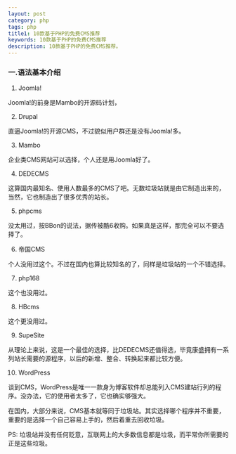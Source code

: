 ```yaml
---
layout: post
category: php
tags: php 
title1: 10款基于PHP的免费CMS推荐
keywords: 10款基于PHP的免费CMS推荐
description: 10款基于PHP的免费CMS推荐。
---
```


### 一.语法基本介绍

1. Joomla!

Joomla!的前身是Mambo的开源码计划，

2. Drupal

直逼Joomla!的开源CMS，不过貌似用户群还是没有Joomla!多。

3. Mambo

企业类CMS网站可以选择，个人还是用Joomla好了。

4. DEDECMS

这算国内最知名、使用人数最多的CMS了吧。无数垃圾站就是由它制造出来的，当然，它也制造出了很多优秀的站长。

5. phpcms

没太用过，按BBon的说法，据传被酷6收购。如果真是这样，那完全可以不要选择了。

6. 帝国CMS

个人没用过这个。不过在国内也算比较知名的了，同样是垃圾站的一个不错选择。

7. php168

这个也没用过。

8. HBcms

这个更没用过。

9. SupeSite

从理论上来说，这是一个最佳的选择，比DEDECMS还值得选，毕竟康盛拥有一系列站长需要的源程序，以后的新增、整合、转换起来都比较方便。

10. WordPress

谈到CMS，WordPress是唯一一款身为博客软件却总能列入CMS建站行列的程序。没办法，它的使用者太多了，它也确实够强大。

在国内，大部分来说，CMS基本就等同于垃圾站。其实选择哪个程序并不重要，重要的是选择一个自己容易上手的，然后着重去回收垃圾。

PS:  垃圾站并没有任何贬意，互联网上的大多数信息都是垃圾，而平常你所需要的正是这些垃圾。